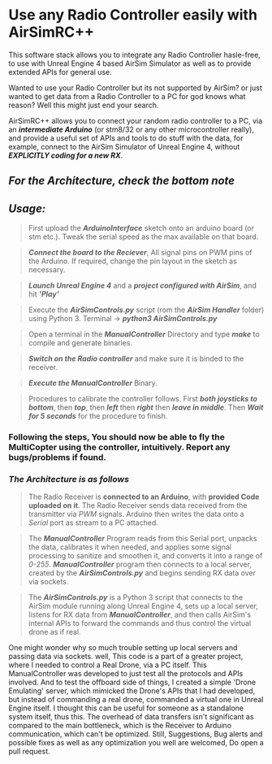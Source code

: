 # Use any Radio Controller easily with AirSimRC++

This software stack allows you to integrate any Radio Controller hasle-free, to use with Unreal Engine 4 based AirSim Simulator as well as to provide extended APIs for general use.

Wanted to use your Radio Controller but its not supported by AirSim? or just wanted to get data from a Radio Controller to a PC for god knows what reason? Well this might just end your search.

AirSimRC++ allows you to connect your random radio controller to a PC, via an **_intermediate Arduino_** (or stm8/32 or any other microcontroller really), and provide a useful set of APIs and tools to do stuff with the data, for example, connect to the AirSim Simulator of Unreal Engine 4, without **_EXPLICITLY coding for a new RX_**.

## _For the Architecture, check the bottom note_

## **_Usage:_**
> First upload the **_ArduinoInterface_** sketch onto an arduino board (or stm etc.). Tweak the serial speed as the max available on that board.

> **_Connect the board to the Reciever_**, All signal pins on PWM pins of the Arduino. If required, change the pin layout in the sketch as necessary.

> **_Launch Unreal Engine 4_** and a **_project configured with AirSim_**, and hit **_'Play'_**

> Execute the **_AirSimControls.py_** script (rom the **_AirSim Handler_** folder) using Python 3. Terminal -> **_python3 AirSimControls.py_**

> Open a terminal in the **_ManualController_** Directory and type **_make_** to compile and generate binaries.

> **_Switch on the Radio controller_** and make sure it is binded to the receiver.

> **_Execute the ManualController_** Binary. 

> Procedures to calibrate the controller follows. First **_both joysticks to bottom_**, then **_top_**, then **_left_** then **_right_** then **_leave in middle_**. Then **_Wait for 5 seconds_** for the procedure to finish.


### Following the steps, You should now be able to fly the MultiCopter using the controller, intuitively. Report any bugs/problems if found. 

### **_The Architecture is as follows_**
> The Radio Receiver is **connected to an Arduino**, with **provided Code uploaded on it**. The Radio Receiver sends data received from the transmitter via _PWM_ signals. Arduino then writes the data onto a _Serial_ port as stream to a PC attached. 

> The **_ManualController_** Program reads from this Serial port, unpacks the data, calibrates it when needed, and applies some signal processing to sanitize and smoothen it, and converts it into a range of _0-255_. **_ManualController_** program then connects to a local server, created by the **_AirSimControls.py_** and begins sending RX data over via sockets.

> The **_AirSimControls.py_** is a Python 3 script that connects to the AirSim module running along Unreal Engine 4, sets up a local server, listens for RX data from **_ManualController_**, and then calls AirSim's internal APIs to forward the commands and thus control the virtual drone as if real.

One might wonder why so much trouble setting up local servers and passing data via sockets. well, This code is a part of a greater project, where I needed to control a Real Drone, via a PC itself. This ManualController was developed to just test all the protocols and APIs involved. And to test the offboard side of things, I created a simple 'Drone Emulating' server, which mimicked the Drone's APIs that I had developed, but instead of commanding a real drone, commanded a virtual one in Unreal Engine itself. I thought this can be useful for someone as a standalone system itself, thus this. 
The overhead of data transfers isn't significant as compared to the main bottleneck, which is the Receiver to Arduino communication, which can't be optimized.
Still, Suggestions, Bug alerts and possible fixes as well as any optimization you well are welcomed, Do open a pull request.